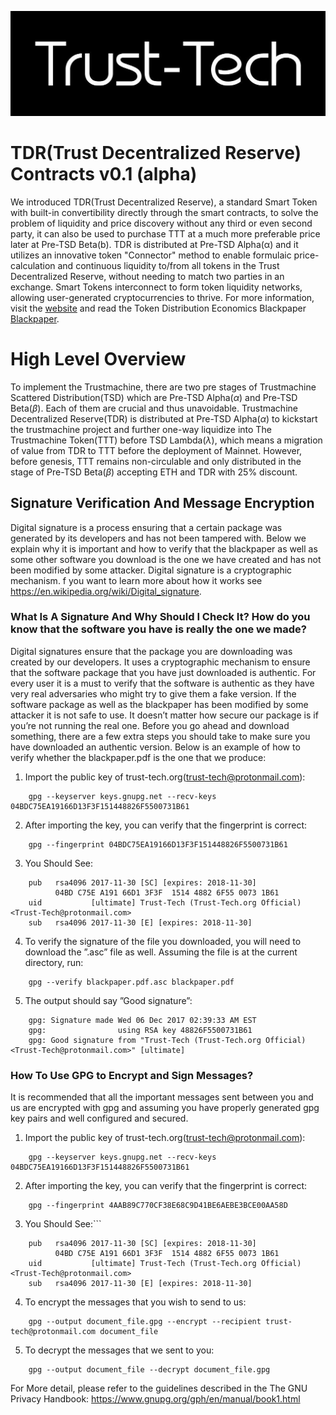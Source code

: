 ![trust-tech.org](trust-tech.jpg)
# TDR(Trust Decentralized Reserve) Contracts v0.1 (alpha)

We introduced TDR(Trust Decentralized Reserve), a standard Smart Token with built-in convertibility directly through the smart contracts, to solve the problem of liquidity and price discovery without any third or even second party, it can also be used to purchase TTT at a much more preferable price later at Pre-TSD Beta(b). TDR is distributed at Pre-TSD Alpha(α) and it utilizes an innovative token "Connector" method to enable formulaic price-calculation and continuous liquidity to/from all tokens in the Trust Decentralized Reserve, without needing to match two parties in an exchange. Smart Tokens interconnect to form token liquidity networks, allowing user-generated cryptocurrencies to thrive. For more information, visit the [website](http://trust-tech.org) and read the Token Distribution Economics Blackpaper [Blackpaper](https://github.com/trust-tech/Blackpaper).

# High Level Overview
To implement the Trustmachine, there are two pre stages of Trustmachine Scattered Distribution(TSD) which are Pre-TSD Alpha($\alpha$) and Pre-TSD Beta($\beta$). Each of them are crucial and thus unavoidable. Trustmachine Decentralized Reserve(TDR) is distributed at Pre-TSD Alpha($\alpha$) to kickstart the trustmachine project and further one-way liquidize into The Trustmachine Token(TTT) before TSD Lambda($\lambda$), which means a migration of value from TDR to TTT before the deployment of Mainnet. However, before genesis, TTT remains non-circulable and only distributed in the stage of Pre-TSD Beta($\beta$) accepting ETH and TDR with 25\% discount.

## Signature Verification And Message Encryption
Digital signature is a process ensuring that a certain package was generated by its developers and has not been tampered with.
Below we explain why it is important and how to verify that the blackpaper as well as some other software you download is the one
we have created and has not been modified by some attacker. Digital signature is a cryptographic mechanism. 
f you want to learn
more about how it works see https://en.wikipedia.org/wiki/Digital_signature.
### What Is A Signature And Why Should I Check It? How do you know that the software you have is really the one we made?
Digital signatures ensure that the package you are downloading was created by our developers. It uses a cryptographic mechanism to
ensure that the software package that you have just downloaded is authentic. For every user it is a must to verify that the software
is authentic as they have very real adversaries who might try to give them a fake version. If the software package as well as the
blackpaper has been modified by some attacker it is not safe to use. It doesn’t matter how secure our package is if you’re not running
the real one. Before you go ahead and download something, there are a few extra steps you should take to make sure you have
downloaded an authentic version. Below is an example of how to verify whether the blackpaper.pdf is the one that we produce:
1. Import the public key of trust-tech.org(trust-tech@protonmail.com):
```
    gpg --keyserver keys.gnupg.net --recv-keys 04BDC75EA19166D13F3F151448826F5500731B61
```
2. After importing the key, you can verify that the fingerprint is correct:
```
    gpg --fingerprint 04BDC75EA19166D13F3F151448826F5500731B61
```
3. You Should See:
```
    pub   rsa4096 2017-11-30 [SC] [expires: 2018-11-30]
          04BD C75E A191 66D1 3F3F  1514 4882 6F55 0073 1B61
    uid           [ultimate] Trust-Tech (Trust-Tech.org Official) <Trust-Tech@protonmail.com>
    sub   rsa4096 2017-11-30 [E] [expires: 2018-11-30]
```
4. To verify the signature of the file you downloaded, you will need to download the ”.asc” file as well. Assuming the file is at the current directory, run:
```
    gpg --verify blackpaper.pdf.asc blackpaper.pdf
```
5. The output should say ”Good signature”:
```
    gpg: Signature made Wed 06 Dec 2017 02:39:33 AM EST
    gpg:                using RSA key 48826F5500731B61
    gpg: Good signature from "Trust-Tech (Trust-Tech.org Official) <Trust-Tech@protonmail.com>" [ultimate]
```
### How To Use GPG to Encrypt and Sign Messages?
It is recommended that all the important messages sent between you and us are encrypted with gpg and assuming you have properly generated gpg key pairs and well configured and secured.
1. Import
the public key of trust-tech.org(trust-tech@protonmail.com):
```
    gpg --keyserver keys.gnupg.net --recv-keys 04BDC75EA19166D13F3F151448826F5500731B61
```
2. After importing the key, you can verify that the fingerprint is correct:
```
    gpg --fingerprint 4AAB89C770CF38E68C9D41BE6AEBE3BCE00AA58D
```
3. You Should See:```
```
    pub   rsa4096 2017-11-30 [SC] [expires: 2018-11-30]
          04BD C75E A191 66D1 3F3F  1514 4882 6F55 0073 1B61
    uid           [ultimate] Trust-Tech (Trust-Tech.org Official) <Trust-Tech@protonmail.com>
    sub   rsa4096 2017-11-30 [E] [expires: 2018-11-30]
```
4. To encrypt the messages that you wish to send to us:
```
    gpg --output document_file.gpg --encrypt --recipient trust-tech@protonmail.com document_file
```
5. To decrypt the messages that we sent to you:
```
    gpg --output document_file --decrypt document_file.gpg
```
For More detail, please refer to the guidelines described in the The GNU Privacy Handbook:
https://www.gnupg.org/gph/en/manual/book1.html
